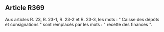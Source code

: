Article R369
----
Aux articles R. 23, R. 23-1, R. 23-2 et R. 23-3, les mots : " Caisse des dépôts
et consignations " sont remplacés par les mots : " recette des finances ".
